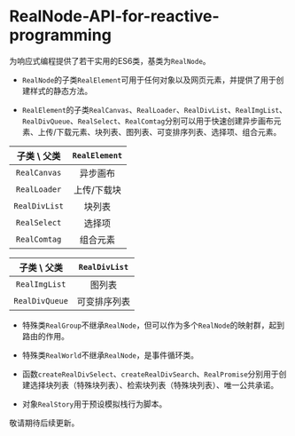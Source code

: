 # RealNode-API-for-reactive-programming
为响应式编程提供了若干实用的ES6类，基类为`RealNode`。

- `RealNode`的子类`RealElement`可用于任何对象以及网页元素，并提供了用于创建样式的静态方法。

- `RealElement`的子类`RealCanvas`、`RealLoader`、`RealDivList`、`RealImgList`、`RealDivQueue`、`RealSelect`、`RealComtag`分别可以用于快速创建异步画布元素、上传/下载元素、块列表、图列表、可变排序列表、选择项、组合元素。

| 子类 \ 父类 | `RealElement` |
| :---: | :---: |
| `RealCanvas` | 异步画布 |
| `RealLoader` | 上传/下载块 |
| `RealDivList` | 块列表 |
| `RealSelect` | 选择项 |
| `RealComtag` | 组合元素 |

| 子类 \ 父类 | `RealDivList` |
| :---: | :---: |
| `RealImgList` | 图列表 |
| `RealDivQueue` | 可变排序列表 |

- 特殊类`RealGroup`不继承`RealNode`，但可以作为多个`RealNode`的映射群，起到路由的作用。

- 特殊类`RealWorld`不继承`RealNode`，是事件循环类。

- 函数`createRealDivSelect`、`createRealDivSearch`、`RealPromise`分别用于创建选择块列表（特殊块列表）、检索块列表（特殊块列表）、唯一公共承诺。

- 对象`RealStory`用于预设模拟栈行为脚本。

敬请期待后续更新。
